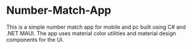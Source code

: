 # Number-Match-App

This is a simple number match app for mobile and pc built using C# and .NET MAUI.
The app uses material color utilities and material design components for the UI.